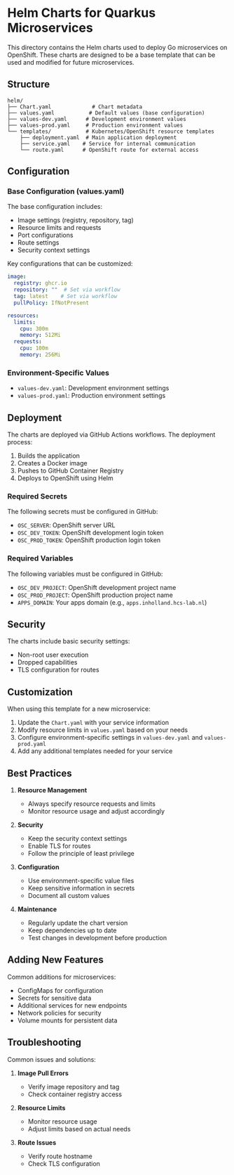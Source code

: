 # Helm Charts for Quarkus Microservices

This directory contains the Helm charts used to deploy Go microservices on OpenShift. These charts are designed to be a base template that can be used and modified for future microservices.

## Structure

```
helm/
├── Chart.yaml             # Chart metadata
├── values.yaml           # Default values (base configuration)
├── values-dev.yaml      # Development environment values
├── values-prod.yaml     # Production environment values
└── templates/           # Kubernetes/OpenShift resource templates
    ├── deployment.yaml  # Main application deployment
    ├── service.yaml    # Service for internal communication
    └── route.yaml      # OpenShift route for external access
```

## Configuration

### Base Configuration (values.yaml)

The base configuration includes:
- Image settings (registry, repository, tag)
- Resource limits and requests
- Port configurations
- Route settings
- Security context settings

Key configurations that can be customized:
```yaml
image:
  registry: ghcr.io
  repository: ""  # Set via workflow
  tag: latest    # Set via workflow
  pullPolicy: IfNotPresent

resources:
  limits:
    cpu: 300m
    memory: 512Mi
  requests:
    cpu: 100m
    memory: 256Mi
```

### Environment-Specific Values

- `values-dev.yaml`: Development environment settings
- `values-prod.yaml`: Production environment settings

## Deployment

The charts are deployed via GitHub Actions workflows. The deployment process:
1. Builds the application
2. Creates a Docker image
3. Pushes to GitHub Container Registry
4. Deploys to OpenShift using Helm

### Required Secrets

The following secrets must be configured in GitHub:
- `OSC_SERVER`: OpenShift server URL
- `OSC_DEV_TOKEN`: OpenShift development login token
- `OSC_PROD_TOKEN`: OpenShift production login token

### Required Variables

The following variables must be configured in GitHub:
- `OSC_DEV_PROJECT`: OpenShift development project name
- `OSC_PROD_PROJECT`: OpenShift production project name
- `APPS_DOMAIN`: Your apps domain (e.g., `apps.inholland.hcs-lab.nl`)

## Security

The charts include basic security settings:
- Non-root user execution
- Dropped capabilities
- TLS configuration for routes

## Customization

When using this template for a new microservice:

1. Update the `Chart.yaml` with your service information
2. Modify resource limits in `values.yaml` based on your needs
3. Configure environment-specific settings in `values-dev.yaml` and `values-prod.yaml`
4. Add any additional templates needed for your service

## Best Practices

1. **Resource Management**
    - Always specify resource requests and limits
    - Monitor resource usage and adjust accordingly

2. **Security**
    - Keep the security context settings
    - Enable TLS for routes
    - Follow the principle of least privilege

3. **Configuration**
    - Use environment-specific value files
    - Keep sensitive information in secrets
    - Document all custom values

4. **Maintenance**
    - Regularly update the chart version
    - Keep dependencies up to date
    - Test changes in development before production

## Adding New Features

Common additions for microservices:
- ConfigMaps for configuration
- Secrets for sensitive data
- Additional services for new endpoints
- Network policies for security
- Volume mounts for persistent data

## Troubleshooting

Common issues and solutions:
1. **Image Pull Errors**
    - Verify image repository and tag
    - Check container registry access

2. **Resource Limits**
    - Monitor resource usage
    - Adjust limits based on actual needs

3. **Route Issues**
    - Verify route hostname
    - Check TLS configuration